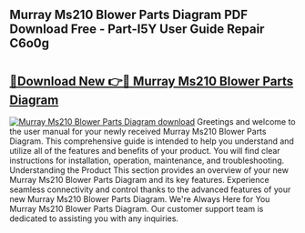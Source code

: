 ## Murray Ms210 Blower Parts Diagram PDF Download Free - Part-I5Y User Guide Repair C6o0g

# <h2><a href="http://dfmdova.blite.top/?on=Murray+Ms210+Blower+Parts+Diagram">🔗Download New 👉🔴 Murray Ms210 Blower Parts Diagram</a></h2>

[![Murray Ms210 Blower Parts Diagram download](https://i.imgur.com/lujVjoI.png)](http://dfmdova.blite.top/?on=Murray+Ms210+Blower+Parts+Diagram)
Greetings and welcome to the user manual for your newly received Murray Ms210 Blower Parts Diagram. This comprehensive guide is intended to help you understand and utilize all of the features and benefits of your product. You will find clear instructions for installation, operation, maintenance, and troubleshooting. Understanding the Product This section provides an overview of your new Murray Ms210 Blower Parts Diagram and its key features. Experience seamless connectivity and control thanks to the advanced features of your new Murray Ms210 Blower Parts Diagram. We're Always Here for You Murray Ms210 Blower Parts Diagram. Our customer support team is dedicated to assisting you with any inquiries.
